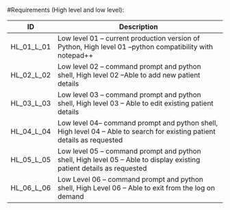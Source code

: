 #Requirements (High level and low level):

 

|ID|Description|
|--|-----------|
|HL_01_L_01|Low level 01 – current production version of Python, High level 01 –python compatibility with notepad++|
|HL_02_L_02|Low level 02 – command prompt and python shell, High level 02 –Able to add new patient details|
|HL_03_L_03|Low level 03 – command prompt and python shell, High level 03 – Able to edit existing patient details|
|HL_04_L_04|Low level 04– command prompt and python shell, High level 04 – Able to search for existing patient details as requested|
|HL_05_L_05|Low level 05 – command prompt and python shell, High level 05 – Able to display existing patient details as requested|
|HL_06_L_06|Low Level 06 – command prompt and python shell, High Level 06 – Able to exit from the log on demand|
